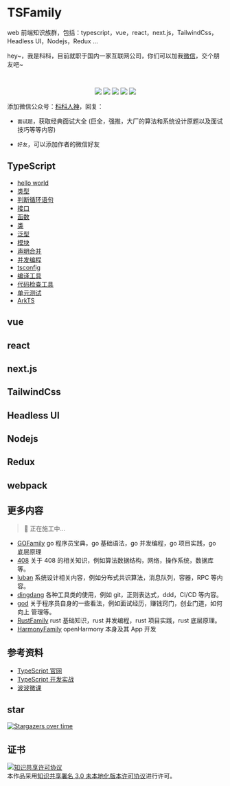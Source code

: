 <!--
 * @Author: shgopher shgopher@gmail.com
 * @Date: 2024-01-23 23:52:26
 * @LastEditors: shgopher shgopher@gmail.com
 * @LastEditTime: 2024-01-24 01:13:47
 * @FilePath: /TSFamily/README.md
 * @Description: 
 * 
 * Copyright (c) 2024 by shgopher, All Rights Reserved. 
-->
# TSFamily
web 前端知识族群，包括：typescript，vue，react，next.js，TailwindCss，Headless UI，Nodejs，Redux ...

<p align="left">
hey~，我是科科，目前就职于国内一家互联网公司，你们可以加我<a href="#wechat.png">微信</a>，交个朋友吧~
</p>
<br>
<p align="center">
<a href='#wechat.png'
 target="_blank"><img src="https://img.shields.io/static/v1?label=%E7%A7%91%E7%A7%91%E4%BA%BA%E7%A5%9E&message=%E5%85%AC%E4%BC%97%E5%8F%B7&color="></a>
<a href="https://space.bilibili.com/478621088" target="_blank"><img src="https://img.shields.io/static/v1?label=bilibili&message=b%E7%AB%99&color=blue"></a>
<a href="https://www.zhihu.com/people/shgopher" target="_blank"><img src="https://img.shields.io/static/v1?label=zhihu&message=%E7%9F%A5%E4%B9%8E&color=blue"></a>
<a href="https://blog.csdn.net/zyfljxzby" target="_blank"><img src="https://img.shields.io/static/v1?label=csdn&message=CSDN&color=red"></a>
<a href="https://www.toutiao.com/c/user/token/MS4wLjABAAAAIGeO1-kCUelF-G8GW3AvJlrEL7tiO24WHJmnX4nV1bs" target="_blank"><img src="https://img.shields.io/static/v1?label=toutiao&message=%E5%A4%B4%E6%9D%A1&color=red"></a>
</p>

添加微信公众号：<a href="#wechat.png">科科人神</a>，回复：
- `面试题`，获取经典面试大全 (巨全，强推，大厂的算法和系统设计原题以及面试技巧等等内容)

- `好友`，可以添加作者的微信好友

## TypeScript
- [hello world](./ts/hello-world/README.md)
- [类型](./ts/类型/README.md)
- [判断循环语句](./ts/判断循环语句/README.md)
- [接口](./ts/接口/README.md)
- [函数](./ts/函数/README.md)
- [类](./ts/类/README.md)
- [泛型](./ts/泛型/README.md)
- [模块](./ts/模块/README.md)
- [声明合并](./ts/声明合并/README.md)
- [并发编程](./ts/并发编程/README.md)
- [tsconfig](./ts/tsconfig/README.md)
- [编译工具](./ts/编译工具/README.md)
- [代码检查工具](./ts/代码检查工具/README.md)
- [单元测试](./ts/单元测试/README.md)
- [ArkTS](./ts/arkts/README.md)
## vue
## react
## next.js
## TailwindCss
## Headless UI
## Nodejs
## Redux
## webpack
## 更多内容
> 👷 正在施工中...
- [GOFamily](http://github.com/shgopher/GOFamily) go 程序员宝典，go 基础语法，go 并发编程，go 项目实践，go 底层原理
- [408](https://github.com/shgopher/408) 关于 408 的相关知识，例如算法数据结构，网络，操作系统，数据库等。
- [luban](https://github.com/shgopher/luban) 系统设计相关内容，例如分布式共识算法，消息队列，容器，RPC 等内容。
- [dingdang](https://github.com/shgopher/dingdang) 各种工具类的使用，例如 git，正则表达式，ddd，CI/CD 等内容。
- [god](https://github.com/shgopher/god) 关于程序员自身的一些看法，例如面试经历，赚钱窍门，创业门道，如何向上
管理等。
- [RustFamily](https://github.com/shgopher/RustFamily) rust 基础知识，rust 并发编程，rust 项目实践，rust 底层原理。
- [HarmonyFamily](https://github.com/shgopher/HarmonyFamily) openHarmony 本身及其 App 开发
## 参考资料
- [TypeScript 官网](https://www.typescriptlang.org)
- [TypeScript 开发实战](https://time.geekbang.org/course/intro/100032201)
- [波波微课](https://www.bilibili.com/video/BV1ka4y1u79g)
## star
[![Stargazers over time](https://starchart.cc/shgopher/TSFamily.svg)](https://starchart.cc/shgopher/TSFamily)
## 证书
<a rel="license" href="http://creativecommons.org/licenses/by/3.0/"><img alt="知识共享许可协议" style="border-width:0" src="https://i.creativecommons.org/l/by/3.0/88x31.png" /></a><br />本作品采用<a rel="license" href="http://creativecommons.org/licenses/by/3.0/">知识共享署名 3.0 未本地化版本许可协议</a>进行许可。
 